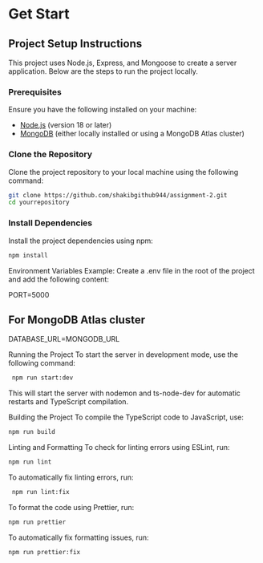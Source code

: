 # Get Start

## Project Setup Instructions

This project uses Node.js, Express, and Mongoose to create a server application. Below are the steps to run the project locally.

### Prerequisites

Ensure you have the following installed on your machine:

- [Node.js](https://nodejs.org/) (version 18 or later)
- [MongoDB](https://www.mongodb.com/) (either locally installed or using a MongoDB Atlas cluster)

### Clone the Repository

Clone the project repository to your local machine using the following command:

```sh
git clone https://github.com/shakibgithub944/assignment-2.git
cd yourrepository
```

### Install Dependencies

Install the project dependencies using npm:

```sh
npm install
```

Environment Variables Example:
Create a .env file in the root of the project and add the following content:

PORT=5000

## For MongoDB Atlas cluster

DATABASE_URL=MONGODB_URL

Running the Project
To start the server in development mode, use the following command:

```sh
 npm run start:dev
```

This will start the server with nodemon and ts-node-dev for automatic restarts and TypeScript compilation.

Building the Project
To compile the TypeScript code to JavaScript, use:

```sh
npm run build
```

Linting and Formatting
To check for linting errors using ESLint, run:

```sh
npm run lint
```

To automatically fix linting errors, run:

```sh
 npm run lint:fix
```

To format the code using Prettier, run:

```sh
npm run prettier
```

To automatically fix formatting issues, run:

```sh
npm run prettier:fix
```
